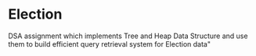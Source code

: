 # Election
 DSA assignment which implements Tree and Heap Data Structure and use them to build efficient query retrieval system for Election data"
